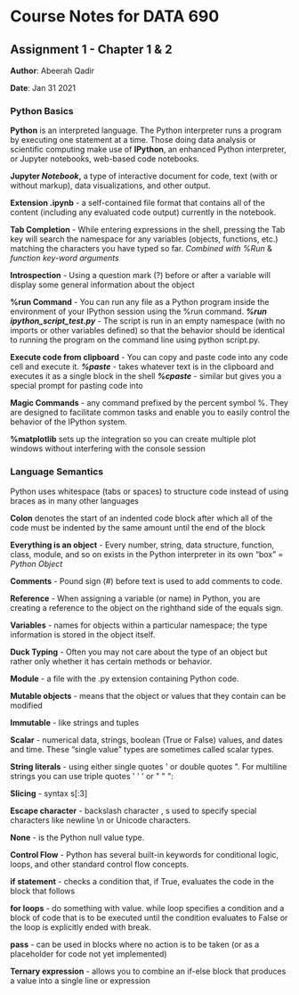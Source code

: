 # Course Notes for DATA 690
## Assignment 1 - Chapter 1 & 2

**Author**: Abeerah Qadir

**Date**: Jan 31 2021

### Python Basics
**Python** is an interpreted language.  The Python interpreter runs a program by executing one statement at a time.
Those doing data analysis or scientific computing make use of **IPython**, an enhanced Python interpreter, or Jupyter notebooks, web-based code notebooks.

**Jupyter *Notebook*,** a type of interactive document for code, text (with or without markup), data visualizations, and other output. 

**Extension .ipynb** - a self-contained file format that contains all of the content (including any evaluated code output) currently in the notebook. 

**Tab Completion** - While entering expressions in the shell, pressing the Tab key will search the namespace for any variables (objects, functions, etc.) matching the characters you have typed so far.
  *Combined with %Run* & *function key-word arguments*
  
 **Introspection** - Using a question mark (?) before or after a variable will display some general information about the object

**%run Command** - You can run any file as a Python program inside the environment of your IPython session using the %run command. 
 ***%run ipython_script_test.py*** - The script is run in an empty namespace (with no imports or other variables defined) so that the behavior should be identical to running the program on the command line using python script.py.

**Execute code from clipboard** - You can copy and paste code into any code cell
and execute it.
***%paste*** - takes whatever text is in the clipboard and executes it as a single block in the shell
***%cpaste*** - similar but gives you a special prompt for pasting code into

**Magic Commands** -  any command prefixed by the percent symbol %. They are designed to facilitate common tasks and enable you to easily control the behavior of the IPython system.

**%matplotlib** sets up the integration so you can create multiple plot windows without interfering with the console session

### Language Semantics

Python uses whitespace (tabs or spaces) to structure code instead of using braces as in
many other languages

**Colon** denotes the start of an indented code block after which all of the code must
be indented by the same amount until the end of the block

**Everything is an object** - Every number, string, data structure, function, class, module, and so on exists in the Python interpreter in its own “box” = *Python Object*

**Comments** - Pound sign (#) before text is used to add comments to code.

**Reference** - When assigning a variable (or name) in Python, you are creating a reference to the object on the righthand side of the equals sign.

**Variables** - names for objects within a particular namespace; the type information is
stored in the object itself.

**Duck Typing** - Often you may not care about the type of an object but rather only whether it has certain methods or behavior.

**Module** - a file with the .py extension containing Python code.

**Mutable objects** -  means that the object or values that they contain can
be modified

**Immutable** - like strings and tuples

**Scalar** - numerical data, strings, boolean (True or False) values, and dates and time. These “single value” types are sometimes called scalar types.

**String literals** -  using either single quotes ' or double quotes ". For multiline strings you can use triple quotes ' ' ' or " " ": 

**Slicing** - syntax s[:3]

**Escape character** - backslash character \, s used to specify special characters like newline \n or Unicode characters.

**None** - is the Python null value type.

**Control Flow** - Python has several built-in keywords for conditional logic, loops, and other standard control flow concepts. 

**if statement** - checks a condition that, if True, evaluates the code in the block that follows

**for loops** - do something with value.  while loop specifies a condition and a block of code that is to be executed until the condition evaluates to False or the loop is explicitly ended with break.

**pass** - can be used in blocks where no action is to be taken (or as a placeholder for code not yet implemented)

**Ternary expression** - allows you to combine an if-else block that produces a value into a single line or expression



